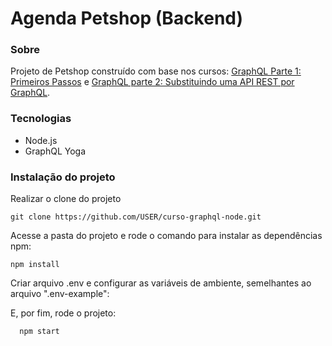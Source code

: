 # Agenda Petshop (Backend)

### Sobre

Projeto de Petshop construído com base nos cursos: [GraphQL Parte 1: Primeiros Passos](https://cursos.alura.com.br/course/graphql) e [GraphQL parte 2: Substituindo uma API REST por GraphQL](https://cursos.alura.com.br/course/graphql-parte-dois).

### Tecnologias

- Node.js
- GraphQL Yoga

### Instalação do projeto

Realizar o clone do projeto

    git clone https://github.com/USER/curso-graphql-node.git

Acesse a pasta do projeto e rode o comando para instalar as dependências npm:

    npm install

Criar arquivo .env e configurar as variáveis de ambiente, semelhantes ao arquivo ".env-example":

E, por fim, rode o projeto:

```
  npm start
```
